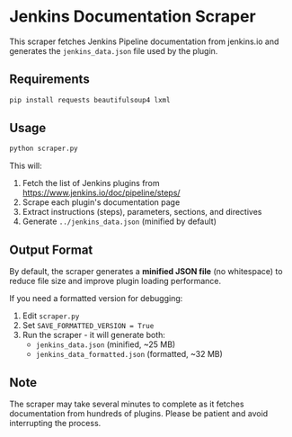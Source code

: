 # Jenkins Documentation Scraper

This scraper fetches Jenkins Pipeline documentation from jenkins.io and generates the `jenkins_data.json` file used by the plugin.

## Requirements

```bash
pip install requests beautifulsoup4 lxml
```

## Usage

```bash
python scraper.py
```

This will:
1. Fetch the list of Jenkins plugins from https://www.jenkins.io/doc/pipeline/steps/
2. Scrape each plugin's documentation page
3. Extract instructions (steps), parameters, sections, and directives
4. Generate `../jenkins_data.json` (minified by default)

## Output Format

By default, the scraper generates a **minified JSON file** (no whitespace) to reduce file size and improve plugin loading performance.

If you need a formatted version for debugging:
1. Edit `scraper.py`
2. Set `SAVE_FORMATTED_VERSION = True`
3. Run the scraper - it will generate both:
   - `jenkins_data.json` (minified, ~25 MB)
   - `jenkins_data_formatted.json` (formatted, ~32 MB)

## Note

The scraper may take several minutes to complete as it fetches documentation from hundreds of plugins. Please be patient and avoid interrupting the process.
